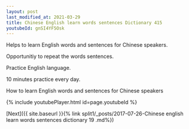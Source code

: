 ```yaml
---
layout: post
last_modified_at: 2021-03-29
title: Chinese English learn words sentences Dictionary 415 
youtubeId: gnSI4YF5Osk
---
```

 
 
Helps to learn English words and sentences for Chinese speakers.

Opportunitiy to repeat the words sentences. 

Practice English language. 
 
10 minutes practice every day. 
 
How to learn English words and sentences for Chinese speakers 
 
{% include youtubePlayer.html id=page.youtubeId %}
 
 
[Next]({{ site.baseurl }}{% link  split1/_posts/2017-07-26-Chinese english learn words sentences dictionary 19 .md%})
 
